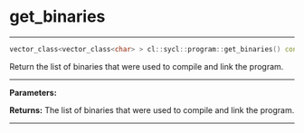 # get_binaries

---

```cpp
vector_class<vector_class<char> > cl::sycl::program::get_binaries() const
```


Return the list of binaries that were used to compile and link the program. 


---
**Parameters:**

**Returns:** The list of binaries that were used to compile and link the program. 

---
